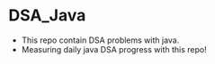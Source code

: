 # DSA_Java

- This repo contain DSA problems with java.
- Measuring daily java DSA progress with this repo!
